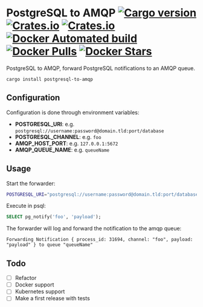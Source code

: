 PostgreSQL to AMQP [![Cargo version](https://img.shields.io/crates/v/postgresql-to-amqp.svg)](https://crates.io/crates/postgresql-to-amqp) [![Crates.io](https://img.shields.io/crates/l/postgresql-to-amqp.svg)](https://crates.io/crates/postgresql-to-amqp) [![Crates.io](https://img.shields.io/crates/d/postgresql-to-amqp.svg)]() [![Docker Automated build](https://img.shields.io/docker/automated/fgribreau/postgresql-to-amqp.svg)]() [![Docker Pulls](https://img.shields.io/docker/pulls/fgribreau/postgresql-to-amqp.svg)]() [![Docker Stars](https://img.shields.io/docker/stars/fgribreau/postgresql-to-amqp.svg)]()
==================

PostgreSQL to AMQP, forward PostgreSQL notifications to an AMQP queue.

```
cargo install postgresql-to-amqp
```

## Configuration

Configuration is done through environment variables:

- **POSTGRESQL_URI**: e.g. `postgresql://username:password@domain.tld:port/database`
- **POSTGRESQL_CHANNEL**: e.g. `foo`
- **AMQP_HOST_PORT**: e.g. `127.0.0.1:5672`
- **AMQP_QUEUE_NAME**: e.g. `queueName`

## Usage

Start the forwarder:

```bash
POSTGRESQL_URI="postgresql://username:password@domain.tld:port/database" POSTGRESQL_CHANNEL="foo" AMQP_HOST_PORT="127.0.0.1:5672" AMQP_QUEUE_NAME="queueName" postgresql-to-amqp
```


Execute in psql:

```sql
SELECT pg_notify('foo', 'payload');
```

The forwarder will log and forward the notification to the amqp queue:

```
Forwarding Notification { process_id: 31694, channel: "foo", payload: "payload" } to queue "queueName"
```


## Todo

- [ ] Refactor
- [ ] Docker support
- [ ] Kubernetes support
- [ ] Make a first release with tests
